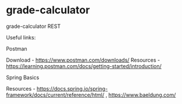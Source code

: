 # grade-calculator
grade-calculator REST

Useful links:

Postman

Download - https://www.postman.com/downloads/
Resources - https://learning.postman.com/docs/getting-started/introduction/


Spring Basics

Resources - https://docs.spring.io/spring-framework/docs/current/reference/html/ , https://www.baeldung.com/
